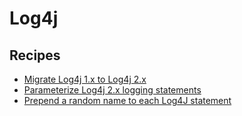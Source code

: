 # Log4j

## Recipes

* [Migrate Log4j 1.x to Log4j 2.x](broken-reference)
* [Parameterize Log4j 2.x logging statements](broken-reference)
* [Prepend a random name to each Log4J statement](broken-reference)
